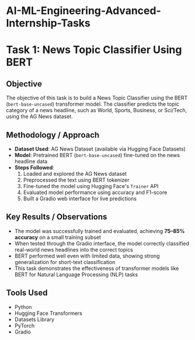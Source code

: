 # AI-ML-Engineering-Advanced-Internship-Tasks

# Task 1: News Topic Classifier Using BERT

## Objective
The objective of this task is to build a News Topic Classifier using the BERT (`bert-base-uncased`) transformer model. The classifier predicts the topic category of a news headline, such as World, Sports, Business, or Sci/Tech, using the AG News dataset.



## Methodology / Approach

- **Dataset Used**: AG News Dataset (available via Hugging Face Datasets)
- **Model**: Pretrained BERT (`bert-base-uncased`) fine-tuned on the news headline data
- **Steps Followed**:
  1. Loaded and explored the AG News dataset
  2. Preprocessed the text using BERT tokenizer
  3. Fine-tuned the model using Hugging Face's `Trainer` API
  4. Evaluated model performance using accuracy and F1-score
  5. Built a Gradio web interface for live predictions



## Key Results / Observations

- The model was successfully trained and evaluated, achieving **75–85% accuracy** on a small training subset
- When tested through the Gradio interface, the model correctly classified real-world news headlines into the correct topics
- BERT performed well even with limited data, showing strong generalization for short-text classification
- This task demonstrates the effectiveness of transformer models like BERT for Natural Language Processing (NLP) tasks



## Tools Used
- Python
- Hugging Face Transformers
- Datasets Library
- PyTorch
- Gradio
